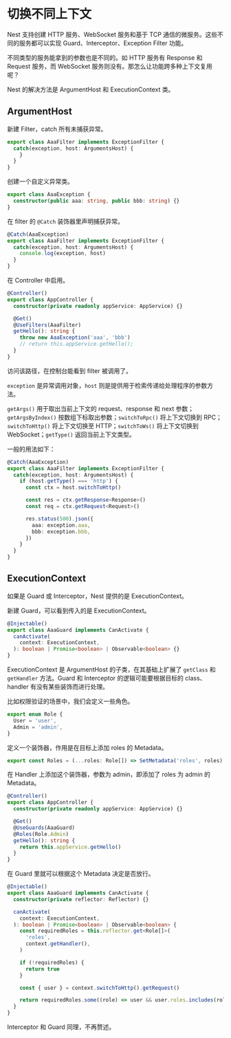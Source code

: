 # 切换不同上下文

Nest 支持创建 HTTP 服务、WebSocket 服务和基于 TCP 通信的微服务。这些不同的服务都可以实现 Guard、Interceptor、Exception Filter 功能。

不同类型的服务能拿到的参数也是不同的。如 HTTP 服务有 Response 和 Request 服务，而 WebSocket 服务则没有。那怎么让功能跨多种上下文复用呢？

Nest 的解决方法是 ArgumentHost 和 ExecutionContext 类。

## ArgumentHost

新建 Filter，catch 所有未捕获异常。

```ts
export class AaaFilter implements ExceptionFilter {
  catch(exception, host: ArgumentsHost) {
    }
  }
}
```

创建一个自定义异常类。

```ts
export class AaaException {
  constructor(public aaa: string, public bbb: string) {}
}
```

在 filter 的 `@Catch` 装饰器里声明捕获异常。

```ts
@Catch(AaaException)
export class AaaFilter implements ExceptionFilter {
  catch(exception, host: ArgumentsHost) {
    console.log(exception, host)
  }
}
```

在 Controller 中启用。

```ts
@Controller()
export class AppController {
  constructor(private readonly appService: AppService) {}

  @Get()
  @UseFilters(AaaFilter)
  getHello(): string {
    throw new AaaException('aaa', 'bbb')
    // return this.appService.getHello();
  }
}
```

访问该路径，在控制台能看到 filter 被调用了。

`exception` 是异常调用对象，`host` 则是提供用于检索传递给处理程序的参数方法。

`getArgs()` 用于取出当前上下文的 request、response 和 next 参数；`getArgsByIndex()` 按数组下标取出参数；`switchToRpc()` 将上下文切换到 RPC；`switchToHttp()` 将上下文切换至 HTTP；`switchToWs()` 将上下文切换到 WebSocket；`getType()` 返回当前上下文类型。

一般的用法如下：

```ts
@Catch(AaaException)
export class AaaFilter implements ExceptionFilter {
  catch(exception, host: ArgumentsHost) {
    if (host.getType() === 'http') {
      const ctx = host.switchToHttp()

      const res = ctx.getResponse<Response>()
      const req = ctx.getRequest<Request>()

      res.status(500).json({
        aaa: exception.aaa,
        bbb: exception.bbb,
      })
    }
  }
}
```

## ExecutionContext

如果是 Guard 或 Interceptor，Nest 提供的是 ExecutionContext。

新建 Guard，可以看到传入的是 ExecutionContext。

```ts
@Injectable()
export class AaaGuard implements CanActivate {
  canActivate(
    context: ExecutionContext,
  ): boolean | Promise<boolean> | Observable<boolean> {}
}
```

ExecutionContext 是 ArgumentHost 的子类，在其基础上扩展了 `getClass` 和 `getHandler` 方法。Guard 和 Interceptor 的逻辑可能要根据目标的 class、handler 有没有某些装饰而进行处理。

比如权限验证的场景中，我们会定义一些角色。

```ts
export enum Role {
  User = 'user',
  Admin = 'admin',
}
```

定义一个装饰器，作用是在目标上添加 roles 的 Metadata。

```ts
export const Roles = (...roles: Role[]) => SetMetadata('roles', roles)
```

在 Handler 上添加这个装饰器，参数为 admin，即添加了 roles 为 admin 的 Metadata。

```ts
@Controller()
export class AppController {
  constructor(private readonly appService: AppService) {}

  @Get()
  @UseGuards(AaaGuard)
  @Roles(Role.Admin)
  getHello(): string {
    return this.appService.getHello()
  }
}
```

在 Guard 里就可以根据这个 Metadata 决定是否放行。

```ts
@Injectable()
export class AaaGuard implements CanActivate {
  constructor(private reflector: Reflector) {}

  canActivate(
    context: ExecutionContext,
  ): boolean | Promise<boolean> | Observable<boolean> {
    const requiredRoles = this.reflector.get<Role[]>(
      'roles',
      context.getHandler(),
    )

    if (!requiredRoles) {
      return true
    }

    const { user } = context.switchToHttp().getRequest()

    return requiredRoles.some((role) => user && user.roles.includes(role))
  }
}
```

Interceptor 和 Guard 同理，不再赘述。
